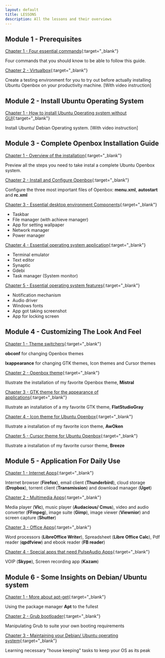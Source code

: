 ```yaml
---
layout: default
title: LESSONS
description: All the lessons and their overviews
---
```


## Module 1 - Prerequisites

[Chapter 1 - Four essential commands]({{site.baseurl}}/lessons/m11-four-essential-commands.html){:target="_blank"}

Four commands that you should know to be able to follow this guide.

[Chapter 2 - Virtualbox]({{site.baseurl}}/lessons/m12-prerequisites-install-and-configure-virtualbox.html){:target="_blank"}

Create a testing environment for you to try out before actually installing Ubuntu Openbox on your productivity machine.
[With video instruction]

## Module 2 - Install Ubuntu Operating System

[Chapter 1 - How to install Ubuntu Operating system without GUI]({{site.baseurl}}/lessons/m20-install-ubuntu-os-without-gui.html){:target="_blank"}

Install Ubuntu/ Debian Operating system.
[With video instruction]

## Module 3 - Complete Openbox Installation Guide

[Chapter 1 - Overview of the installation]({{site.baseurl}}/lessons/m31-overview-of-the-installation.html){:target="_blank"}

Preview all the steps you need to take instal a complete Ubuntu Openbox system.

[Chapter 2 - Install and Configure Openbox]({{site.baseurl}}/lessons/m32-install-and-configure-openbox.html){:target="_blank"}

Configure the three most important files of Openbox: **menu.xml**, **autostart** and **rc.xml**

[Chapter 3 - Essential desktop environment Components]({{site.baseurl}}/lessons/m33-essential-desktop-environment-components.html){:target="_blank"}

  + Taskbar
  + File manager (with achieve manager)
  + App for setting wallpaper
  + Network manager
  + Power manager

[Chapter 4 - Essential operating system application]({{site.baseurl}}/lessons/m34-essential-operating-system-applications.html){:target="_blank"}

  + Terminal emulator
  + Text editor
  + Synaptic
  + Gdebi
  + Task manager (System monitor)

[Chapter 5 - Essential operating system features]({{site.baseurl}}/lessons/m35-essential-operating-system-features.html){:target="_blank"}

  + Notification mechanism
  + Audio driver
  + Windows fonts
  + App got taking screenshot
  + App for locking screen

## Module 4 - Customizing The Look And Feel

[Chapter 1 - Theme switchers]({{site.baseurl}}/lessons/m41-theme-switcher.html){:target="_blank"}

**obconf** for changing Openbox themes

**lxappearance** for changing GTK themes, Icon themes and Cursor themes

[Chapter 2 - Openbox theme]({{site.baseurl}}/lessons/m42-openbox-theme-for-ubuntu-openbox.html){:target="_blank"}

Illustrate the installation of my favorite Openbox theme, **Mistral**

[Chapter 3 - GTK theme for the appearance of applications]({{site.baseurl}}/lessons/m44-gtk-theme-for-ubuntu-openbox.html){:target="_blank"}

Illustrate an installation of a my favorite GTK theme, **FlatStudioGray**

[Chapter 4 - Icon theme for Ubuntu Openbox]({{site.baseurl}}/lessons/m44-icon-themes-for-ubuntu-openbox.html){:target="_blank"}

Illustrate a installation of my favorite icon theme, **AwOken**

[Chapter 5 - Cursor theme for Ubuntu Openbox]({{site.baseurl}}/lessons/m45-cursor-theme.html){:target="_blank"}

Illustrate a installation of my favorite cursor theme, **Breeze**

## Module 5 - Application For Daily Use

[Chapter 1 - Internet Apps]({{site.baseurl}}/lessons/m51-internet-apps-for-ubuntu-openbox.html){:target="_blank"}

Internet browser (**Firefox**), email client (**Thunderbird**), cloud storage (**Dropbox**), torrent client (**Transmission**) and download manager (**Uget**)

[Chapter 2 - Multimedia Apps]({{site.baseurl}}/lessons/m52-multimedia-apps-for-ubuntu-openbox.html){:target="_blank"}

Media player (**Vlc**), music player (**Audacious/ Cmus**), video and audio converter (**FFmpeg**), image suite (**Gimp**), image viewer (**Viewnior**) and screen capture (**Shutter**)

[Chapter 3 - Office Apps]({{site.baseurl}}/lessons/m53-office-apps-for-ubuntu-openbox.html){:target="_blank"}

Word processors (**LibreOffice Writer**), Spreadsheet (**Libre Office Calc**), Pdf reader (**qpdfview**) and ebook reader (**FB reader**)

[Chapter 4 - Special apps that need PulseAudio Apps]({{site.baseurl}}/lessons/m54-special-apps-that-need-pulseaudio.html){:target="_blank"}

VOIP (**Skype**), Screen recording app (**Kazam**)

## Module 6 - Some Insights on Debian/ Ubuntu system

[Chapter 1 - More about apt-get]({{site.baseurl}}/lessons/m61-get-the-most-out-of-apt-get.html){:target="_blank"}

Using the package manager **Apt** to the fullest

[Chapter 2 - Grub bootloader]({{site.baseurl}}/lessons/m62-grub-bootloader.html){:target="_blank"}

Manipulating Grub to suite your own booting requirements

[Chapter 3 - Maintaining your Debian/ Ubuntu operating system]({{site.baseurl}}/lessons/m63-maintaining-your-ubuntu-os.html){:target="_blank"}

Learning necessary "house keeping" tasks to keep your OS as its peak
